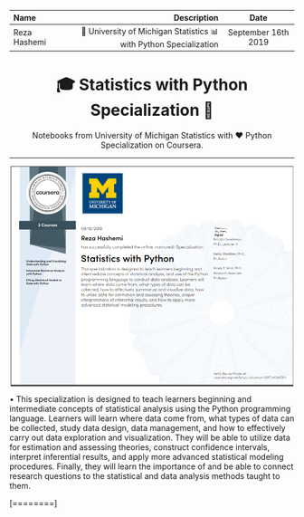 | Name | Description | Date 
| :- |-------------: | :-:
|Reza Hashemi| 🏫 University of Michigan Statistics 📊 with Python Specialization    | September 16th 2019 |

<h1 align="center">🎓 Statistics with Python Specialization 🤖</h1>
<p align="center">
Notebooks from University of Michigan Statistics with ♥ Python Specialization on Coursera.
</p>

--- 

<p align="center"> <a href="https://www.coursera.org/account/accomplishments/specialization/certificate/3SXTLW33VGEV">
    <img src="UofM_Statistics_with_Python.PNG" width="500" align="center">
</a> </p>


• This specialization is designed to teach learners beginning and intermediate concepts of statistical analysis using the Python programming language. Learners will learn where data come from, what types of data can be collected, study data design, data management, and how to effectively carry out data exploration and visualization. They will be able to utilize data for estimation and assessing theories, construct confidence intervals, interpret inferential results, and apply more advanced statistical modeling procedures. Finally, they will learn the importance of and be able to connect research questions to the statistical and data analysis methods taught to them.

[========]

